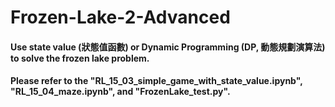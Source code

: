 # Frozen-Lake-2-Advanced
#### Use state value (狀態值函數) or Dynamic Programming (DP, 動態規劃演算法) to solve the frozen lake problem.
#### Please refer to the "RL_15_03_simple_game_with_state_value.ipynb", "RL_15_04_maze.ipynb", and "FrozenLake_test.py".
